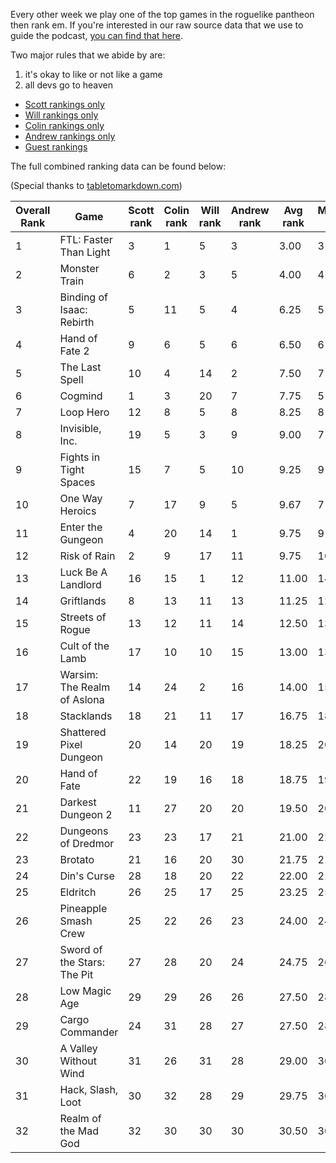 Every other week we play one of the top games in the roguelike pantheon then rank em. If you're interested in our raw source data that we use to guide the podcast, [you can find that here](https://github.com/ScottBurger/going_rogue_podcast/wiki/Roguelike-Steam-Dataset).

Two major rules that we abide by are: 
1. it's okay to like or not like a game
2. all devs go to heaven

* [Scott rankings only](https://docs.google.com/spreadsheets/d/1wf34T9sseGKv_VtQMcjRq6WuFWj33uU9cbU4oUlZGt8/edit#gid=1410426659)
* [Will rankings only](https://docs.google.com/spreadsheets/d/1wf34T9sseGKv_VtQMcjRq6WuFWj33uU9cbU4oUlZGt8/edit#gid=73210139)
* [Colin rankings only](https://docs.google.com/spreadsheets/d/1wf34T9sseGKv_VtQMcjRq6WuFWj33uU9cbU4oUlZGt8/edit#gid=2046262583)
* [Andrew rankings only](https://docs.google.com/spreadsheets/d/1wf34T9sseGKv_VtQMcjRq6WuFWj33uU9cbU4oUlZGt8/edit#gid=1897153161)
* [Guest rankings](https://docs.google.com/spreadsheets/d/1wf34T9sseGKv_VtQMcjRq6WuFWj33uU9cbU4oUlZGt8/edit#gid=847369508)

<!-- 
when finished:
* games that X liked more than Y
* games that X and Y agreed on perfectly
* top 'gems' = avg pod rank vs review rank
* top 'anti-gems' = avg pod rank vs review rank
-->

<!--
ongoing short lists (matching youtube playlists?):

top 3 most popular rogues
top 3 hidden gems
top 3 most widely disagreed on games (std dev)
-->


The full combined ranking data can be found below:

(Special thanks to [tabletomarkdown.com](https://tabletomarkdown.com/convert-spreadsheet-to-markdown))

| Overall Rank | Game                        | Scott rank | Colin rank | Will rank | Andrew rank | Avg rank | Median rank | Std Dev |
| ------------ | --------------------------- | ---------- | ---------- | --------- | ----------- | -------- | ----------- | ------- |
| 1            | FTL: Faster Than Light      | 3          | 1          | 5         | 3           | 3.00     | 3           | 1.63    |
| 2            | Monster Train               | 6          | 2          | 3         | 5           | 4.00     | 4           | 1.83    |
| 3            | Binding of Isaac: Rebirth   | 5          | 11         | 5         | 4           | 6.25     | 5           | 3.20    |
| 4            | Hand of Fate 2              | 9          | 6          | 5         | 6           | 6.50     | 6           | 1.73    |
| 5            | The Last Spell              | 10         | 4          | 14        | 2           | 7.50     | 7           | 5.51    |
| 6            | Cogmind                     | 1          | 3          | 20        | 7           | 7.75     | 5           | 8.54    |
| 7            | Loop Hero                   | 12         | 8          | 5         | 8           | 8.25     | 8           | 2.87    |
| 8            | Invisible, Inc.             | 19         | 5          | 3         | 9           | 9.00     | 7           | 7.12    |
| 9            | Fights in Tight Spaces      | 15         | 7          | 5         | 10          | 9.25     | 9           | 4.35    |
| 10           | One Way Heroics             | 7          | 17         | 9         | 5           | 9.67     | 7           | 6.43    |
| 11           | Enter the Gungeon           | 4          | 20         | 14        | 1           | 9.75     | 9           | 8.81    |
| 12           | Risk of Rain                | 2          | 9          | 17        | 11          | 9.75     | 10          | 6.18    |
| 13           | Luck Be A Landlord          | 16         | 15         | 1         | 12          | 11.00    | 14          | 6.88    |
| 14           | Griftlands                  | 8          | 13         | 11        | 13          | 11.25    | 12          | 2.36    |
| 15           | Streets of Rogue            | 13         | 12         | 11        | 14          | 12.50    | 13          | 1.29    |
| 16           | Cult of the Lamb            | 17         | 10         | 10        | 15          | 13.00    | 13          | 3.56    |
| 17           | Warsim: The Realm of Aslona | 14         | 24         | 2         | 16          | 14.00    | 15          | 9.09    |
| 18           | Stacklands                  | 18         | 21         | 11        | 17          | 16.75    | 18          | 4.19    |
| 19           | Shattered Pixel Dungeon     | 20         | 14         | 20        | 19          | 18.25    | 20          | 2.87    |
| 20           | Hand of Fate                | 22         | 19         | 16        | 18          | 18.75    | 19          | 2.50    |
| 21           | Darkest Dungeon 2           | 11         | 27         | 20        | 20          | 19.50    | 20          | 6.56    |
| 22           | Dungeons of Dredmor         | 23         | 23         | 17        | 21          | 21.00    | 22          | 2.83    |
| 23           | Brotato                     | 21         | 16         | 20        | 30          | 21.75    | 21          | 5.91    |
| 24           | Din's Curse                 | 28         | 18         | 20        | 22          | 22.00    | 21          | 4.32    |
| 25           | Eldritch                    | 26         | 25         | 17        | 25          | 23.25    | 25          | 4.19    |
| 26           | Pineapple Smash Crew        | 25         | 22         | 26        | 23          | 24.00    | 24          | 1.83    |
| 27           | Sword of the Stars: The Pit | 27         | 28         | 20        | 24          | 24.75    | 26          | 3.59    |
| 28           | Low Magic Age               | 29         | 29         | 26        | 26          | 27.50    | 28          | 1.73    |
| 29           | Cargo Commander             | 24         | 31         | 28        | 27          | 27.50    | 28          | 2.89    |
| 30           | A Valley Without Wind       | 31         | 26         | 31        | 28          | 29.00    | 30          | 2.45    |
| 31           | Hack, Slash, Loot           | 30         | 32         | 28        | 29          | 29.75    | 30          | 1.71    |
| 32           | Realm of the Mad God        | 32         | 30         | 30        | 30          | 30.50    | 30          | 1.00    |














